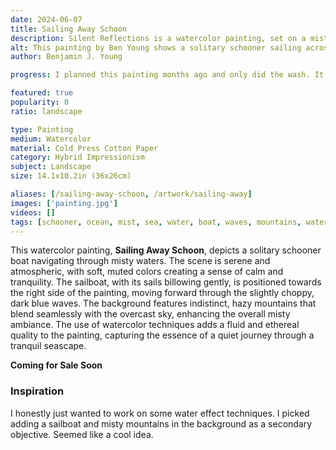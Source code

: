```yaml
---
date: 2024-06-07
title: Sailing Away Schoon
description: Silent Reflections is a watercolor painting, set on a misty ocean with rolling mountains in the background. The subject of a schooner boat sailing away at sea.
alt: This painting by Ben Young shows a solitary schooner sailing across a sea, in a muted watercolor landscape shrouded in a misty atmosphere.
author: Benjamin J. Young

progress: I planned this painting months ago and only did the wash. It sat until I started working on a commission, after completing Silent Reflections. Sitting in the park outside the Stark County court house, I somehow completed this quickly, working on it in between the drying layers of my other painting. This painting just seemed to "click" and I stayed what I assume most watercolor artists refer as "loose".

featured: true
popularity: 0
ratio: landscape

type: Painting
medium: Watercolor
material: Cold Press Cotton Paper
category: Hybrid Impressionism
subject: Landscape
size: 14.1x10.2in (36x26cm)

aliases: [/sailing-away-schoon, /artwork/sailing-away]
images: ['painting.jpg']
videos: []
tags: [schooner, ocean, mist, sea, water, boat, waves, mountains, watercolor, paint, landscape, narrative, outdoors, for sale, patina]
---
```


This watercolor painting, **Sailing Away Schoon**, depicts a solitary schooner boat navigating through misty waters. The scene is serene and atmospheric, with soft, muted colors creating a sense of calm and tranquility. The sailboat, with its sails billowing gently, is positioned towards the right side of the painting, moving forward through the slightly choppy, dark blue waves. The background features indistinct, hazy mountains that blend seamlessly with the overcast sky, enhancing the overall misty ambiance. The use of watercolor techniques adds a fluid and ethereal quality to the painting, capturing the essence of a quiet journey through a tranquil seascape.

**Coming for Sale Soon**

### Inspiration ###

I honestly just wanted to work on some water effect techniques. I picked adding a sailboat and misty mountains in the background as a secondary objective. Seemed like a cool idea.